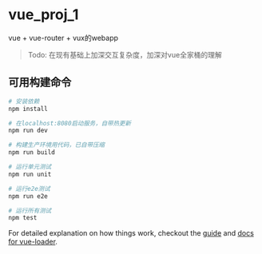 # vue_proj_1

vue + vue-router + vux的webapp

> Todo: 在现有基础上加深交互复杂度，加深对vue全家桶的理解

## 可用构建命令

``` bash
# 安装依赖
npm install

# 在localhost:8080启动服务，自带热更新
npm run dev

# 构建生产环境用代码，已自带压缩
npm run build

# 运行单元测试
npm run unit

# 运行e2e测试
npm run e2e

# 运行所有测试
npm test
```

For detailed explanation on how things work, checkout the [guide](http://vuejs-templates.github.io/webpack/) and [docs for vue-loader](http://vuejs.github.io/vue-loader).
